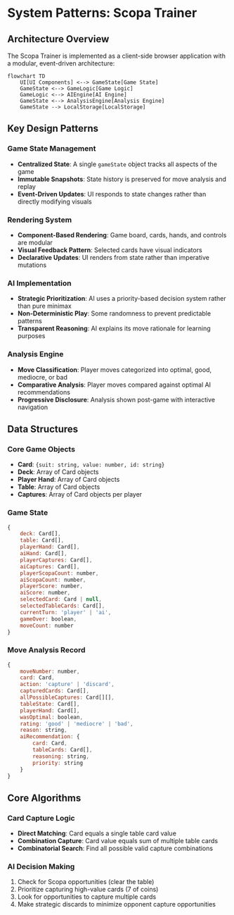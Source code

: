 # System Patterns: Scopa Trainer

## Architecture Overview

The Scopa Trainer is implemented as a client-side browser application with a modular, event-driven architecture:

```mermaid
flowchart TD
    UI[UI Components] <--> GameState[Game State]
    GameState <--> GameLogic[Game Logic]
    GameLogic <--> AIEngine[AI Engine]
    GameState <--> AnalysisEngine[Analysis Engine]
    GameState --> LocalStorage[LocalStorage]
```

## Key Design Patterns

### Game State Management
- **Centralized State**: A single `gameState` object tracks all aspects of the game
- **Immutable Snapshots**: State history is preserved for move analysis and replay
- **Event-Driven Updates**: UI responds to state changes rather than directly modifying visuals

### Rendering System
- **Component-Based Rendering**: Game board, cards, hands, and controls are modular
- **Visual Feedback Pattern**: Selected cards have visual indicators
- **Declarative Updates**: UI renders from state rather than imperative mutations

### AI Implementation
- **Strategic Prioritization**: AI uses a priority-based decision system rather than pure minimax
- **Non-Deterministic Play**: Some randomness to prevent predictable patterns
- **Transparent Reasoning**: AI explains its move rationale for learning purposes

### Analysis Engine
- **Move Classification**: Player moves categorized into optimal, good, mediocre, or bad
- **Comparative Analysis**: Player moves compared against optimal AI recommendations
- **Progressive Disclosure**: Analysis shown post-game with interactive navigation

## Data Structures

### Core Game Objects
- **Card**: `{suit: string, value: number, id: string}`
- **Deck**: Array of Card objects
- **Player Hand**: Array of Card objects
- **Table**: Array of Card objects
- **Captures**: Array of Card objects per player

### Game State
```javascript
{
    deck: Card[],
    table: Card[],
    playerHand: Card[],
    aiHand: Card[],
    playerCaptures: Card[],
    aiCaptures: Card[],
    playerScopaCount: number,
    aiScopaCount: number,
    playerScore: number,
    aiScore: number,
    selectedCard: Card | null,
    selectedTableCards: Card[],
    currentTurn: 'player' | 'ai',
    gameOver: boolean,
    moveCount: number
}
```

### Move Analysis Record
```javascript
{
    moveNumber: number,
    card: Card,
    action: 'capture' | 'discard',
    capturedCards: Card[],
    allPossibleCaptures: Card[][],
    tableState: Card[],
    playerHand: Card[],
    wasOptimal: boolean,
    rating: 'good' | 'mediocre' | 'bad',
    reason: string,
    aiRecommendation: {
        card: Card,
        tableCards: Card[],
        reasoning: string,
        priority: string
    }
}
```

## Core Algorithms

### Card Capture Logic
- **Direct Matching**: Card equals a single table card value
- **Combination Capture**: Card value equals sum of multiple table cards
- **Combinatorial Search**: Find all possible valid capture combinations

### AI Decision Making
1. Check for Scopa opportunities (clear the table)
2. Prioritize capturing high-value cards (7 of coins)
3. Look for opportunities to capture multiple cards
4. Make strategic discards to minimize opponent capture opportunities
